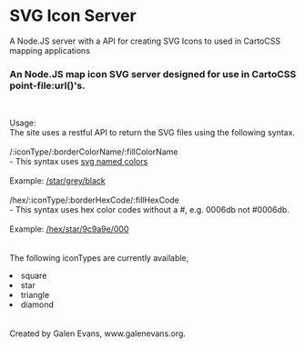 SVG Icon Server
===============

A Node.JS server with a API for creating SVG Icons to used in CartoCSS mapping applications 

<h3> An Node.JS map icon SVG server designed for use in CartoCSS point-file:url()'s. </h3> <br>
<p> Usage: <br>
The site uses a restful API to return the SVG files using the following syntax. <br> <br>
/:iconType/:borderColorName/:fillColorName <br> 
- This syntax uses <a href='http://www.december.com/html/spec/colorsvg.html'> svg named colors </a> <br> <br>
Example: <a href='/star/grey/black'> /star/grey/black </a> <br> <br>
/hex/:iconType/:borderHexCode/:fillHexCode <br>  
- This syntax uses hex color codes without a #, e.g. 0006db not #0006db. <br>  <br>
Example: <a href='/hex/star/9c9a9e/000'> /hex/star/9c9a9e/000 </a> <br> <br> <br>
The following iconTypes are currently available, <br>
<li> square </li>
<li> star </li>
<li> triangle </li>
<li> diamond </li>
<br>
<br>
Created by Galen Evans, www.galenevans.org. </p>
